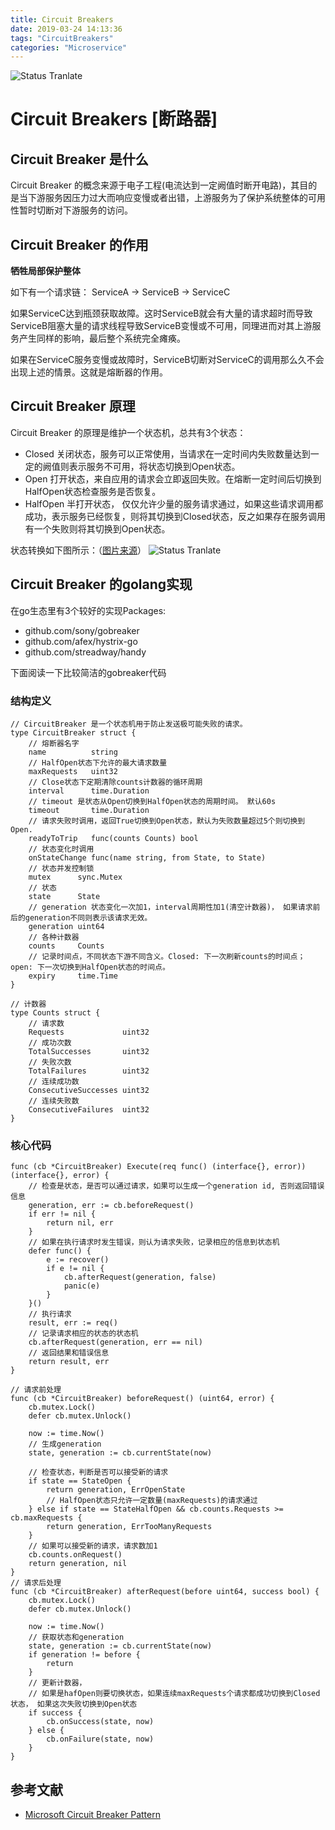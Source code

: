```yaml
---
title: Circuit Breakers
date: 2019-03-24 14:13:36
tags: "CircuitBreakers"
categories: "Microservice"
---
```


![Status Tranlate](Circuit-Breakers/status.png)
<!-- more -->

# Circuit Breakers [断路器]

## Circuit Breaker 是什么

Circuit Breaker 的概念来源于电子工程(电流达到一定阙值时断开电路)，其目的是当下游服务因压力过大而响应变慢或者出错，上游服务为了保护系统整体的可用性暂时切断对下游服务的访问。

## Circuit Breaker 的作用

**牺牲局部保护整体**

如下有一个请求链：
ServiceA -> ServiceB -> ServiceC

如果ServiceC达到瓶颈获取故障。这时ServiceB就会有大量的请求超时而导致ServiceB阻塞大量的请求线程导致ServiceB变慢或不可用，同理进而对其上游服务产生同样的影响，最后整个系统完全瘫痪。

如果在ServiceC服务变慢或故障时，ServiceB切断对ServiceC的调用那么久不会出现上述的情景。这就是熔断器的作用。

## Circuit Breaker 原理

Circuit Breaker 的原理是维护一个状态机，总共有3个状态：
- Closed 关闭状态，服务可以正常使用，当请求在一定时间内失败数量达到一定的阙值则表示服务不可用，将状态切换到Open状态。
- Open 打开状态，来自应用的请求会立即返回失败。在熔断一定时间后切换到HalfOpen状态检查服务是否恢复。
- HalfOpen 半打开状态， 仅仅允许少量的服务请求通过，如果这些请求调用都成功，表示服务已经恢复，则将其切换到Closed状态，反之如果存在服务调用有一个失败则将其切换到Open状态。

状态转换如下图所示：（[图片来源](https://docs.microsoft.com/en-us/previous-versions/msp-n-p/dn589784(v%3dpandp.10))）
![Status Tranlate](Circuit-Breakers/status.png)


## Circuit Breaker 的golang实现
在go生态里有3个较好的实现Packages:
- github.com/sony/gobreaker
- github.com/afex/hystrix-go
- github.com/streadway/handy

下面阅读一下比较简洁的gobreaker代码

### 结构定义

```golang
// CircuitBreaker 是一个状态机用于防止发送极可能失败的请求。
type CircuitBreaker struct {
    // 熔断器名字
	name          string
    // HalfOpen状态下允许的最大请求数量
	maxRequests   uint32
    // Close状态下定期清除counts计数器的循环周期
	interval      time.Duration
    // timeout 是状态从Open切换到HalfOpen状态的周期时间。 默认60s
	timeout       time.Duration
    // 请求失败时调用，返回True切换到Open状态，默认为失败数量超过5个则切换到Open.
	readyToTrip   func(counts Counts) bool
    // 状态变化时调用
	onStateChange func(name string, from State, to State)
    // 状态并发控制锁
	mutex      sync.Mutex
    // 状态
	state      State
    // generation 状态变化一次加1，interval周期性加1(清空计数器)， 如果请求前后的generation不同则表示该请求无效。
	generation uint64
    // 各种计数器
	counts     Counts
    // 记录时间点，不同状态下游不同含义。Closed: 下一次刷新counts的时间点； open: 下一次切换到HalfOpen状态的时间点。
	expiry     time.Time
}

// 计数器
type Counts struct {
    // 请求数
    Requests             uint32
    // 成功次数
    TotalSuccesses       uint32
    // 失败次数
    TotalFailures        uint32
    // 连续成功数
    ConsecutiveSuccesses uint32
    // 连续失败数
	ConsecutiveFailures  uint32
}
```

### 核心代码

```golang
func (cb *CircuitBreaker) Execute(req func() (interface{}, error)) (interface{}, error) {
    // 检查是状态，是否可以通过请求，如果可以生成一个generation id, 否则返回错误信息
	generation, err := cb.beforeRequest()
	if err != nil {
		return nil, err
	}
    // 如果在执行请求时发生错误，则认为请求失败，记录相应的信息到状态机
	defer func() {
		e := recover()
		if e != nil {
			cb.afterRequest(generation, false)
			panic(e)
		}
	}()
    // 执行请求
    result, err := req()
    // 记录请求相应的状态的状态机
    cb.afterRequest(generation, err == nil)
    // 返回结果和错误信息
	return result, err
}

// 请求前处理
func (cb *CircuitBreaker) beforeRequest() (uint64, error) {
	cb.mutex.Lock()
	defer cb.mutex.Unlock()

	now := time.Now()
	// 生成generation
	state, generation := cb.currentState(now)

	// 检查状态，判断是否可以接受新的请求
	if state == StateOpen {
        return generation, ErrOpenState
        // HalfOpen状态只允许一定数量(maxRequests)的请求通过
	} else if state == StateHalfOpen && cb.counts.Requests >= cb.maxRequests {
		return generation, ErrTooManyRequests
	}
	// 如果可以接受新的请求，请求数加1
	cb.counts.onRequest()
	return generation, nil
}
// 请求后处理
func (cb *CircuitBreaker) afterRequest(before uint64, success bool) {
	cb.mutex.Lock()
	defer cb.mutex.Unlock()

	now := time.Now()
	// 获取状态和generation
	state, generation := cb.currentState(now)
	if generation != before {
		return
	}
	// 更新计数器，
	// 如果是hafOpen则要切换状态，如果连续maxRequests个请求都成功切换到Closed状态， 如果这次失败切换到Open状态
	if success {
		cb.onSuccess(state, now)
	} else {
		cb.onFailure(state, now)
	}
}
```

## 参考文献

- [Microsoft Circuit Breaker Pattern](https://docs.microsoft.com/zh-cn/azure/architecture/patterns/circuit-breaker)